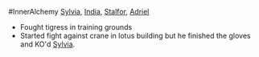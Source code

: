 #InnerAlchemy 
[Sylvia](PCs/Past/Sylvia.md), [India](PCs/Current/India.md), [Stalfor](PCs/Current/Stalfor.md), [Adriel](PCs/Current/Adriel.md)

- Fought tigress in training grounds
- Started fight against crane in lotus building but he finished the gloves and KO'd [Sylvia](PCs/Past/Sylvia.md).